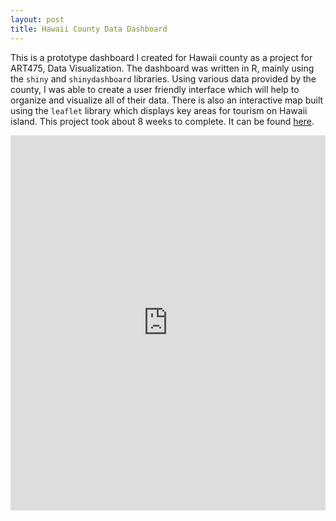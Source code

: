 ```yaml
---
layout: post
title: Hawaii County Data Dashboard
---
```


This is a prototype dashboard I created for Hawaii county as a project for ART475, Data Visualization. The dashboard was written in R, mainly using the `shiny` and `shinydashboard` libraries. 
Using various data provided by the county, I was able to create a user friendly interface which will help to organize and visualize all of their data. There is also an interactive map built using the `leaflet` library which displays key areas for tourism on Hawaii island. This project took about 8 weeks to complete. 
It can be found [here](https://trevornishida.shinyapps.io/CountyDashboard/).

<p align="center">
<iframe height="600" width="100%" frameborder="no" src="https://trevornishida.shinyapps.io/CountyDashboard/"> 
  </iframe>
</p>
